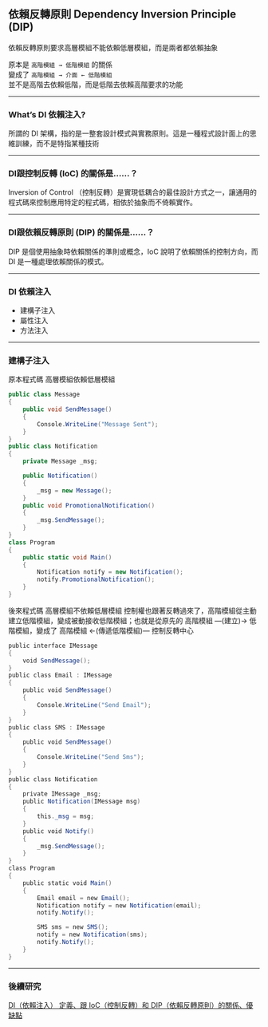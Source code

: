 ## 依賴反轉原則 Dependency Inversion Principle (DIP)
依賴反轉原則要求高層模組不能依賴低層模組，而是兩者都依賴抽象  

原本是 `高階模組 → 低階模組` 的關係  
變成了 `高階模組 → 介面 ← 低階模組`  
並不是高階去依賴低階，而是低階去依賴高階要求的功能

---
### What’s DI 依賴注入?  

所謂的 DI 架構，指的是一整套設計模式與實務原則。這是一種程式設計面上的思維訓練，而不是特指某種技術

---
### DI跟控制反轉 (IoC) 的關係是……？  
Inversion of Control （控制反轉）是實現低耦合的最佳設計方式之一，讓通用的程式碼來控制應用特定的程式碼，相依於抽象而不倚賴實作。

---
### DI跟依賴反轉原則 (DIP) 的關係是……？
DIP 是個使用抽象時依賴關係的準則或概念，IoC 說明了依賴關係的控制方向，而 DI 是一種處理依賴關係的模式。

---
### DI 依賴注入  

- 建構子注入
- 屬性注入
- 方法注入

---
### 建構子注入  
原本程式碼   高層模組依賴低層模組
```csharp
public class Message
{
    public void SendMessage()
    {
        Console.WriteLine("Message Sent");
    }
}
public class Notification
{
    private Message _msg;

    public Notification()
    {
        _msg = new Message();
    }
    public void PromotionalNotification()
    {
        _msg.SendMessage();
    }
}
class Program
{
    public static void Main()
    {
        Notification notify = new Notification();
        notify.PromotionalNotification();
    }
}
```

後來程式碼   高層模組不依賴低層模組
控制權也跟著反轉過來了，高階模組從主動建立低階模組，變成被動接收低階模組；也就是從原先的 高階模組 —(建立)→ 低階模組，變成了 高階模組 ←(傳遞低階模組)— 控制反轉中心
```csharp
public interface IMessage
{
    void SendMessage();
}
public class Email : IMessage
{
    public void SendMessage()
    {
        Console.WriteLine("Send Email");
    }
}
public class SMS : IMessage
{
    public void SendMessage()
    {
        Console.WriteLine("Send Sms");
    }
}
public class Notification
{
    private IMessage _msg;
    public Notification(IMessage msg)
    {
        this._msg = msg;
    }
    public void Notify()
    {
        _msg.SendMessage();
    }
}
class Program
{
    public static void Main()
    {
        Email email = new Email();
        Notification notify = new Notification(email);
        notify.Notify();

        SMS sms = new SMS();
        notify = new Notification(sms);
        notify.Notify();
    }
}

```

---
### 後續研究  

[DI（依賴注入） 定義、跟 IoC（控制反轉）和 DIP（依賴反轉原則）的關係、優缺點](https://medium.com/wenchin-rolls-around/%E6%B7%BA%E5%85%A5%E6%B7%BA%E5%87%BA-dependency-injection-ea672ba033ca)  




